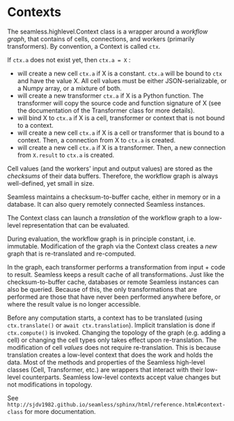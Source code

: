 Contexts
========

The seamless.highlevel.Context class is a wrapper around a *workflow graph*, that contains of
cells, connections, and workers (primarily transformers). By convention, a Context is called `ctx`.

If `ctx.a` does not exist yet, then `ctx.a = X` :
- will create a new cell `ctx.a` if X is a constant. `ctx.a` will be bound to `ctx` and have the value X. All cell values must be either JSON-serializable, or a Numpy array, or a mixture of both.
- will create a new transformer `ctx.a` if X is a Python function. The transformer will copy the source code and function signature of X (see the documentation of the Transformer class for more details).
- will bind X to `ctx.a` if X is a cell, transformer or context that is not bound to a context.
- will create a new cell `ctx.a` if X is a cell or transformer that is bound to a context. Then, a connection from X to `ctx.a` is created.
- will create a new cell `ctx.a` if X is a transformer. Then, a new connection from ```X.result```  to `ctx.a` is created.

Cell values (and the workers' input and output values) are stored as the *checksums* of their data buffers. Therefore, the workflow graph is always well-defined, yet small in size.

Seamless maintains a checksum-to-buffer cache, either in memory or in a database. It can also query remotely connected Seamless instances.

The Context class can launch a *translation* of the workflow graph to
a low-level representation that can be evaluated.

During evaluation, the workflow graph is in principle constant, i.e. immutable.
Modification of the graph via the Context class creates a *new* graph that is re-translated and re-computed.

In the graph, each transformer performs a transformation from input + code to result. Seamless keeps a result cache of all transformations. Just like the checksum-to-buffer cache, databases or remote Seamless instances can also be queried. Because of this, the only transformations that are performed are those that have never been performed anywhere before, or where the result value is no longer accessible.

Before any computation starts, a context has to be translated (using
`ctx.translate()` or `await ctx.translation`). Implicit translation is done if
`ctx.compute()` is invoked.
Changing the topology of the graph (e.g. adding a cell) or changing the cell types
only takes effect upon re-translation. The modification of cell *values* does not
require re-translation. This is because translation creates a low-level context
that does the work and holds the data. Most of the methods and properties of the
Seamless high-level classes (Cell, Transformer, etc.) are wrappers that interact
with their low-level counterparts. Seamless low-level contexts accept value changes
but not modifications in topology.

See `http://sjdv1982.github.io/seamless/sphinx/html/reference.html#context-class` for more documentation.